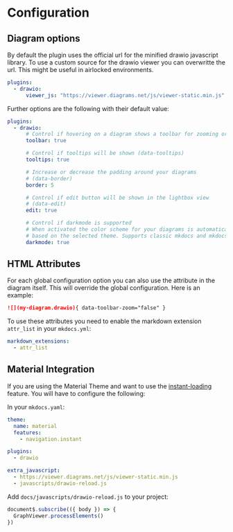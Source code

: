# Configuration

## Diagram options

By default the plugin uses the official url for the minified drawio javascript library. To use a custom source for the drawio viewer you can overwritte the url. This might be useful in airlocked environments.

```yaml
plugins:
  - drawio:
      viewer_js: "https://viewer.diagrams.net/js/viewer-static.min.js"
```

Further options are the following with their default value:

```yaml
plugins:
  - drawio:
      # Control if hovering on a diagram shows a toolbar for zooming or not
      toolbar: true

      # Control if tooltips will be shown (data-tooltips)
      tooltips: true

      # Increase or decrease the padding around your diagrams
      # (data-border)
      border: 5

      # Control if edit button will be shown in the lightbox view
      # (data-edit)
      edit: true

      # Control if darkmode is supported
      # When activated the color scheme for your diagrams is automatically toggled
      # based on the selected theme. Supports classic mkdocs and mkdocs-material.
      darkmode: true 
```
## HTML Attributes
For each global configuration option you can also use the attribute in the diagram itself. This will override the global configuration. Here is an example:
```markdown
![](my-diagram.drawio){ data-toolbar-zoom="false" }
```

To use these attributes you need to enable the markdown extension `attr_list` in your `mkdocs.yml`:

```yaml
markdown_extensions:
  - attr_list
```
## Material Integration

If you are using the Material Theme and want to use the [instant-loading](https://squidfunk.github.io/mkdocs-material/setup/setting-up-navigation/?h=instant#instant-loading) feature. You will have to configure the following:

In your `mkdocs.yaml`:

```yaml
theme:
  name: material
  features:
    - navigation.instant

plugins:
  - drawio

extra_javascript:
  - https://viewer.diagrams.net/js/viewer-static.min.js
  - javascripts/drawio-reload.js
```

Add `docs/javascripts/drawio-reload.js` to your project:

```js
document$.subscribe(({ body }) => {
  GraphViewer.processElements()
})
```
